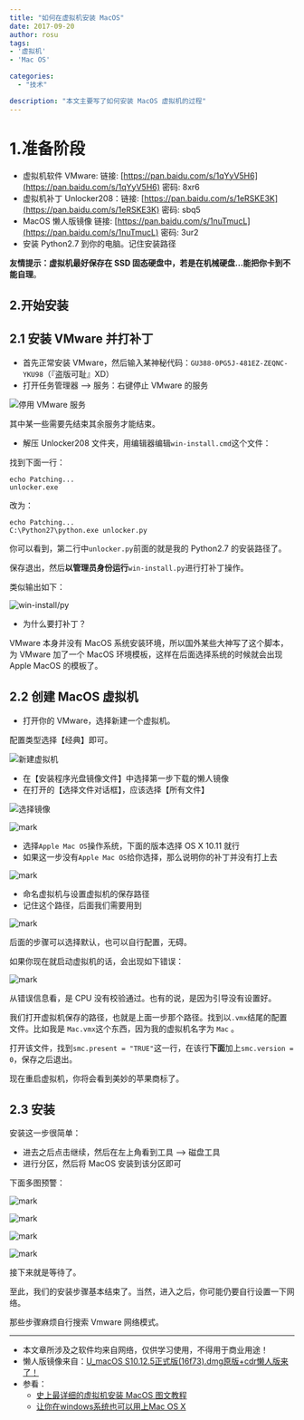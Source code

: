 ```yaml
---
title: "如何在虚拟机安装 MacOS"
date: 2017-09-20
author: rosu
tags:
- '虚拟机'
- 'Mac OS'

categories:
  - "技术"

description: "本文主要写了如何安装 MacOS 虚拟机的过程"
---
```

# 1.准备阶段

- 虚拟机软件 VMware: 链接: [https://pan.baidu.com/s/1qYyV5H6](https://pan.baidu.com/s/1qYyV5H6) 密码: 8xr6
- 虚拟机补丁 Unlocker208：链接: [https://pan.baidu.com/s/1eRSKE3K](https://pan.baidu.com/s/1eRSKE3K) 密码: sbq5
- MacOS 懒人版镜像 链接: [https://pan.baidu.com/s/1nuTmucL](https://pan.baidu.com/s/1nuTmucL) 密码: 3ur2
- 安装 Python2.7 到你的电脑。记住安装路径

**友情提示：虚拟机最好保存在 SSD 固态硬盘中，若是在机械硬盘...能把你卡到不能自理**。

## 2.开始安装

## 2.1 安装 VMware 并打补丁

- 首先正常安装 VMware，然后输入某神秘代码：`GU388-0PG5J-481EZ-ZEQNC-YKU98`（『盗版可耻』XD）
- 打开任务管理器 --> 服务：右键停止 VMware 的服务

![停用 VMware 服务](https://img.ioioi.top/blog-img/191822520.png)

其中某一些需要先结束其余服务才能结束。

- 解压 Unlocker208 文件夹，用编辑器编辑`win-install.cmd`这个文件：

找到下面一行：

```shell
echo Patching...
unlocker.exe
```

改为：

```shell
echo Patching...
C:\Python27\python.exe unlocker.py
```

你可以看到，第二行中`unlocker.py`前面的就是我的 Python2.7 的安装路径了。

保存退出，然后**以管理员身份运行**`win-install.py`进行打补丁操作。

类似输出如下：

![win-install/py](https://img.ioioi.top/blog-img/192332540.png)

- 为什么要打补丁？

VMware 本身并没有 MacOS 系统安装环境，所以国外某些大神写了这个脚本，为 VMware 加了一个 MacOS 环境模板，这样在后面选择系统的时候就会出现 Apple MacOS 的模板了。

## 2.2 创建 MacOS 虚拟机

- 打开你的 VMware，选择新建一个虚拟机。

配置类型选择【经典】即可。

![新建虚拟机](https://img.ioioi.top/blog-img/192648213.png)

- 在【安装程序光盘镜像文件】中选择第一步下载的懒人镜像
- 在打开的【选择文件对话框】，应该选择【所有文件】

![选择镜像](https://img.ioioi.top/blog-img/192759933.png)

![mark](https://img.ioioi.top/blog-img/193013555.png)

- 选择`Apple Mac OS`操作系统，下面的版本选择 OS X 10.11 就行
- 如果这一步没有`Apple Mac OS`给你选择，那么说明你的补丁并没有打上去

![mark](https://img.ioioi.top/blog-img/193101253.png)

- 命名虚拟机与设置虚拟机的保存路径
- 记住这个路径，后面我们需要用到

![mark](https://img.ioioi.top/blog-img/193232522.png)

后面的步骤可以选择默认，也可以自行配置，无碍。

如果你现在就启动虚拟机的话，会出现如下错误：

![mark](https://img.ioioi.top/blog-img/193415078.png)

从错误信息看，是 CPU 没有校验通过。也有的说，是因为引导没有设置好。

我们打开虚拟机保存的路径，也就是上面一步那个路径。找到以`.vmx`结尾的配置文件。比如我是 `Mac.vmx`这个东西，因为我的虚拟机名字为 `Mac` 。

打开该文件，找到`smc.present = "TRUE"`这一行，在该行**下面**加上`smc.version = 0`，保存之后退出。

现在重启虚拟机，你将会看到美妙的苹果商标了。

## 2.3 安装

安装这一步很简单：

- 进去之后点击继续，然后在左上角看到工具 --> 磁盘工具
- 进行分区，然后将 MacOS 安装到该分区即可

下面多图预警：

![mark](https://img.ioioi.top/blog-img/194731319.png)

![mark](https://img.ioioi.top/blog-img/194750417.png)

![mark](https://img.ioioi.top/blog-img/194810854.png)

![mark](https://img.ioioi.top/blog-img/194757735.png)

接下来就是等待了。

至此，我们的安装步骤基本结束了。当然，进入之后，你可能仍要自行设置一下网络。

那些步骤麻烦自行搜索 Vmware 网络模式。

-----

- 本文章所涉及之软件均来自网络，仅供学习使用，不得用于商业用途！
- 懒人版镜像来自：[U_macOS S10.12.5正式版(16f73).dmg原版+cdr懒人版来了！](http://bbs.pcbeta.com/viewthread-1741950-1-1.html)
- 参看：
  - [史上最详细的虚拟机安装 MacOS 图文教程](https://xuanwo.org/2015/08/09/vmware-mac-os-x-intro/)
  - [让你在windows系统也可以用上Mac OS X](https://www.sysceo.com/Article-article_info-id-1552.html)